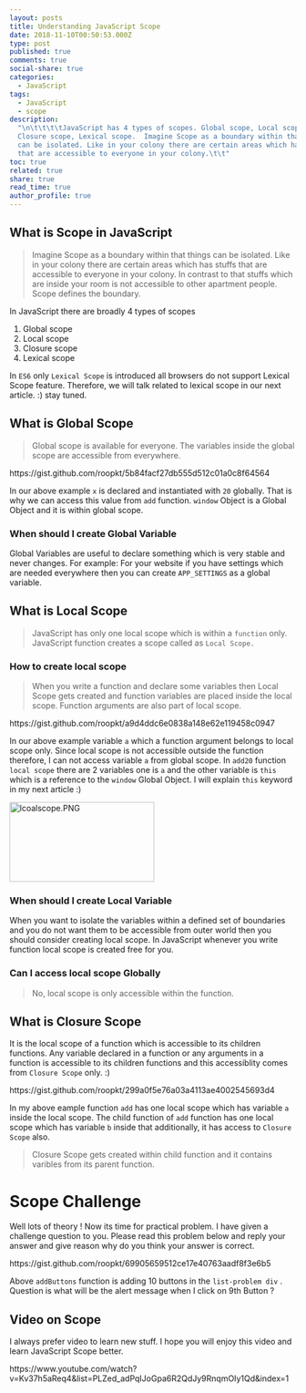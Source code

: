 ```yaml
---
layout: posts
title: Understanding JavaScript Scope
date: 2018-11-10T00:50:53.000Z
type: post
published: true
comments: true
social-share: true
categories:
  - JavaScript
tags:
  - JavaScript
  - scope
description:
  "\n\t\t\t\tJavaScript has 4 types of scopes. Global scope, Local scope,
  Closure scope, Lexical scope.  Imagine Scope as a boundary within that things
  can be isolated. Like in your colony there are certain areas which has stuffs
  that are accessible to everyone in your colony.\t\t"
toc: true
related: true
share: true
read_time: true
author_profile: true
---
```


<h2>What is Scope in JavaScript</h2>
<blockquote><p>Imagine Scope as a boundary within that things can be isolated. Like in your colony there are certain areas which has stuffs that are accessible to everyone in your colony. In contrast to that stuffs which are inside your room is not accessible to other apartment people. Scope defines the boundary.</p></blockquote>
<p>In JavaScript there are broadly 4 types of scopes</p>
<ol>
<li>Global scope</li>
<li>Local scope</li>
<li>Closure scope</li>
<li>Lexical scope</li>
</ol>
<p>In <code>ES6</code> only <code>Lexical Scope</code> is introduced all browsers do not support Lexical Scope feature. Therefore, we will talk related to lexical scope in our next article. :) stay tuned.</p>
<h2>What is Global Scope</h2>
<blockquote><p>Global scope is available for everyone. The variables inside the global scope are accessible from everywhere.</p></blockquote>
<p>https://gist.github.com/roopkt/5b84facf27db555d512c01a0c8f64564</p>
<p>In our above example <code>x</code> is declared and instantiated with <code>20</code> globally. That is why we can access this value from <code>add</code> function. <code>window</code> Object is a Global Object and it is within global scope.</p>
<h3>When should I create Global Variable</h3>
<p>Global Variables are useful to declare something which is very stable and never changes. For example: For your website if you have settings which are needed everywhere then you can create <code>APP_SETTINGS</code> as a global variable.</p>
<h2>What is Local Scope</h2>
<blockquote><p>JavaScript has only one local scope which is within a <code>function</code> only. JavaScript function creates a scope called as <code>Local Scope.</code></p></blockquote>
<h3>How to create local scope</h3>
<blockquote><p>When you write a function and declare some variables then Local Scope gets created and function variables are placed inside the local scope. Function arguments are also part of local scope.</p></blockquote>
<p>https://gist.github.com/roopkt/a9d4ddc6e0838a148e62e119458c0947</p>
<p>In our above example variable <code>a</code> which a function argument belongs to local scope only. Since local scope is not accessible outside the function therefore, I can not access variable <code>a</code> from global scope. In <code>add20</code> function <code>local scope</code> there are 2 variables one is <code>a</code> and the other variable is <code>this</code> which is a reference to the <code>window</code> Global Object. I will explain <code>this</code> keyword in my next article :)</p>
<p><img class="alignnone size-full wp-image-696" src="{{ site.baseurl }}/assets/2018/11/lcoalscope.png" alt="lcoalscope.PNG" width="254" height="140" /></p>
<h3>When should I create Local Variable</h3>
<p>When you want to isolate the variables within a defined set of boundaries and you do not want them to be accessible from outer world then you should consider creating local scope. In JavaScript whenever you write function local scope is created free for you.</p>
<h3>Can I access local scope Globally</h3>
<blockquote><p>No, local scope is only accessible within the function.</p></blockquote>
<h2>What is Closure Scope</h2>
<p>It is the local scope of a function which is accessible to its children functions. Any variable declared in a function or any arguments in a function is accessible to its children functions and this accessiblity comes from <code>Closure Scope</code> only. :)</p>
<p>https://gist.github.com/roopkt/299a0f5e76a03a4113ae4002545693d4</p>
<p>In my above eample function <code>add</code> has one local scope which has variable <code>a</code> inside the local scope. The child function of <code>add</code> function has one local scope which has variable <code>b</code> inside that additionally, it has access to <code>Closure Scope</code> also.</p>
<blockquote><p>Closure Scope gets created within child function and it contains varibles from its parent function.</p></blockquote>
<h1>Scope Challenge</h1>
<p>Well lots of theory ! Now its time for practical problem. I have given a challenge question to you. Please read this problem below and reply your answer and give reason why do you think your answer is correct.</p>
<p>https://gist.github.com/roopkt/69905659512ce17e40763aadf8f3e6b5</p>
<p>Above <code>addButtons</code> function is adding 10 buttons in the <code>list-problem div</code> . Question is what will be the alert message when I click on 9th Button ?</p>
<h2>Video on Scope</h2>
<p>I always prefer video to learn new stuff. I hope you will enjoy this video and learn JavaScript Scope better.</p>
<p>https://www.youtube.com/watch?v=Kv37h5aReq4&amp;list=PLZed_adPqIJoGpa6R2QdJy9RnqmOIy1Qd&amp;index=1</p>
<p>&nbsp;</p>
